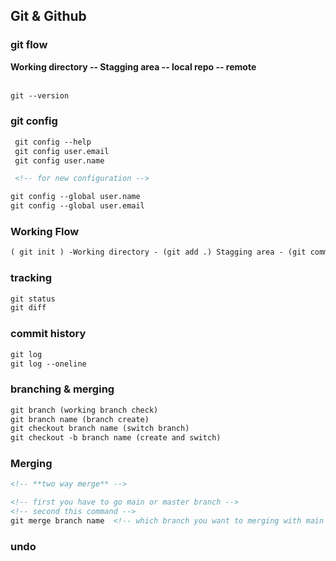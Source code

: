 ## Git & Github

### git flow 

**Working directory -- Stagging area -- local repo -- remote**
<br><br>


```md
git --version
```

### git config

```md
 git config --help
 git config user.email
 git config user.name

 <!-- for new configuration -->

git config --global user.name
git config --global user.email
```

### Working Flow

``` md
( git init ) -Working directory - (git add .) Stagging area - (git commit -m) local repo - (git push) remte repo
```

### tracking 

```md
git status
git diff
```
### commit history

```md
git log
git log --oneline
```

### branching & merging

```md
git branch (working branch check)
git branch name (branch create)
git checkout branch name (switch branch)
git checkout -b branch name (create and switch)
```

### Merging

```md
<!-- **two way merge** -->

<!-- first you have to go main or master branch -->
<!-- second this command -->
git merge branch name  <!-- which branch you want to merging with main or master branch-->
```

### undo

```md
```


